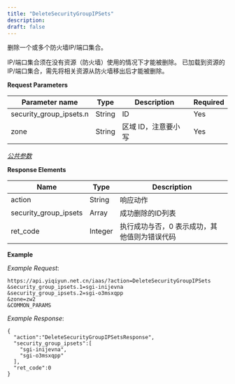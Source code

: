 ```yaml
---
title: "DeleteSecurityGroupIPSets"
description: 
draft: false
---
```




删除一个或多个防火墙IP/端口集合。

IP/端口集合须在没有资源（防火墙）使用的情况下才能被删除。 已加载到资源的IP/端口集合，需先将相关资源从防火墙移出后才能被删除。

**Request Parameters**

| Parameter name | Type | Description | Required |
| --- | --- | --- | --- |
| security_group_ipsets.n | String | ID | Yes |
| zone | String | 区域 ID，注意要小写 | Yes |

[_公共参数_](../../../parameters/)

**Response Elements**

| Name | Type | Description |
| --- | --- | --- |
| action | String | 响应动作 |
| security_group_ipsets | Array | 成功删除的ID列表 |
| ret_code | Integer | 执行成功与否，0 表示成功，其他值则为错误代码 |

**Example**

_Example Request_:

```
https://api.yiqiyun.net.cn/iaas/?action=DeleteSecurityGroupIPSets
&security_group_ipsets.1=sgi-inijevna
&security_group_ipsets.2=sgi-o3msxqpp
&zone=zw2
&COMMON_PARAMS
```

_Example Response_:

```
{
  "action":"DeleteSecurityGroupIPSetsResponse",
  "security_group_ipsets":[
    "sgi-inijevna",
    "sgi-o3msxqpp"
  ],
  "ret_code":0
}
```
